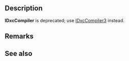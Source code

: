 ## Description

**IDxcCompiler** is deprecated; use [IDxcCompiler3](https://learn.microsoft.com/windows/win32/api/dxcapi/ns-dxcapi-idxccompiler3) instead.

## Remarks

## See also